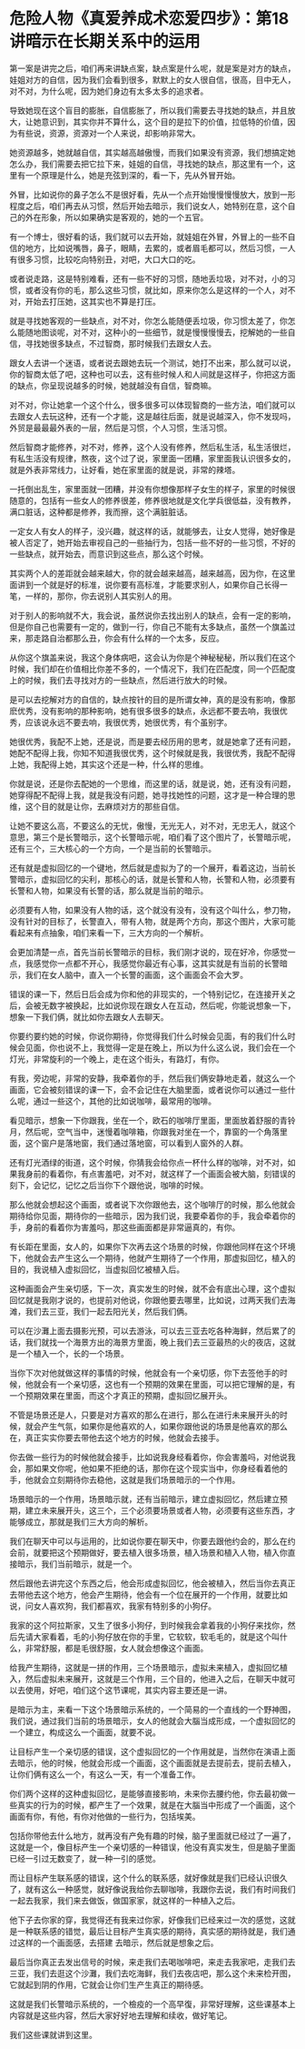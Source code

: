 # 危险人物《真爱养成术恋爱四步》：第18讲暗示在长期关系中的运用

第一案是讲完之后，咱们再来讲缺点案，缺点案是什么呢，就是案是对方的缺点，娃姐对方的自信，因为我们会看到很多，默默上的女人很自信，很高，目中无人，对不对，为什么呢，因为她们身边有太多太多的追求者。

导致她现在这个盲目的膨胀，自信膨胀了，所以我们需要去寻找她的缺点，并且放大，让她意识到，其实你并不算什么，这个目的是拉下的价值，拉低特的价值，因为有些说，资源，资源对一个人来说，却影响非常大。

她资源越多，她就越自信，其实越高越傲慢，而我们如果没有资源，我们想搞定她怎么办，我们需要去把它拉下来，娃姐的自信，寻找她的缺点，那这里有一个，这里有一个原理是什么，她是充弦到深的，看一下，先从外冒开始。

外冒，比如说你的鼻子怎么不是很好看，先从一个点开始慢慢慢慢放大，放到一形程度之后，咱们再去从习惯，然后开始去暗示，我们说女人，她特别在意，这个自己的外在形象，所以如果确实是客观的，她的一个五官。

有一个博士，很好看的话，我们就可以去开始，就娃姐在外冒，外冒上的一些不自信的地方，比如说嘴唇，鼻子，眼睛，去累的，或者眉毛都可以，然后习惯，一人有很多习惯，比较吃向特别丑，对吧，大口大口的吃。

或者说走路，这是特别难看，还有一些不好的习惯，随地丢垃圾，对不对，小的习惯，或者没有你的毛，那么这些习惯，就比如，原来你怎么是这样的一个人，对不对，开始去打压她，这其实也不算是打压。

就是寻找她客观的一些缺点，对不对，你怎么能随便丢垃圾，你习惯太差了，你怎么能随地图谈呢，对不对，这种小的一些细节，就是慢慢慢慢去，挖解她的一些自信，寻找她很多缺点，不过智商，那时候我们去跟女人去。

跟女人去讲一个迷语，或者说去跟她去玩一个测试，她打不出来，那么就可以说，你的智商太低了吧，这种也可以去，这有些时候人和人间就是这样子，你把这方面的缺点，你呈现说越多的时候，她就越没有自信，智商嘛。

对不对，你让她拿一个这个什么，很多很多可以体现智商的一些方法，咱们就可以去跟女人去玩这种，还有一个才能，这是越往后面，就是说越深入，你不发现吗，外贸是最最最外表的一层，然后是习惯，个人习惯，生活习惯。

然后智商才能修养，对不对，修养，这个人没有修养，然后私生活，私生活很烂，有私生活没有规律，熬夜，这个过了说，家里面一团糟，家里面我认识很多女的，就是外表非常线力，让好看，她在家里面的就是说，非常的辣塔。

一托倒出乱生，家里面就一团糟，并没有你想像那样子女生的样子，家里的时候很随意的，包括有一些女人的修养很差，修养很地就是文化学兵很低益，没有教养，满口脏话，这种都是修养，我而擦，这个满脏脏话。

一定女人有女人的样子，没兴趣，就这样的话，就能够去，让女人觉得，她好像是被人否定了，她开始去审视自己的一些抽行为，包括一些不好的一些习惯，不好的一些缺点，就开始去，而意识到这些点，那么这个时候。

其实两个人的差距就会越来越大，你的就会越来越高，越来越高，因为你，在这里面讲到一个就是好的标准，说你要有高标准，才能要求别人，如果你自己长得一笔，一样的，那你，你去说别人其实别人的用。

对于别人的影响就不大，我会说，虽然说你去找出别人的缺点，会有一定的影响，但是你自己也需要有一定的，做到一行，你自己不能有太多缺点，虽然一个旗盖过来，那走路自治都那么丑，你会有什么样的一个太多，反应。

从你这个旗盖来说，我这个身体病吧，这会认为你是个神秘秘秘，所以我们在这个时候，我们却在价值相比你差不多的，一个情况下，我们在匹配度，同一个匹配度上的时候，我们去寻找对方的一些缺点，然后进行放大的时候。

是可以去挖解对方的自信的，缺点按针的目的是所谓女神，真的是没有影响，像那麽优秀，没有影响的那种影响，她有很多很多的缺点，永远都不要去响，我很优秀，应该说永远不要去响，我很优秀，她很优秀，有个虽别字。

她很优秀，我配不上她，还是说，而是要去经历用的思考，就是她拿了还有问题，她配不配得上我，你知不知道我很优秀，这个时候就是我，我很优秀，我配不配得上她，我配得上她，其实这个还是一种，什么样的思维。

你就是说，还是你去配她的一个思维，而这里的话，就是说，她，还有没有问题，她穿得配不配得上我，就是我没有问题，她寻找她性的问题，这才是一种合理的思维，这个目的就是让你，去麻烦对方的那些自信。

让她不要这么高，不要这么的无忧，傲慢，无光无人，对不对，无忠无人，就这个意思，第三个是长警暗示，这个长警暗示呢，咱们看了这个图片了，长警暗示呢，还有三个，三大核心的一个方向，一个是当前的长警暗示。

还有就是虚拟回忆的一个键地，然后就是虚拟为了的一个展开，看着这边，当前长警暗示，虚拟回忆的尖利，那核心的话，就是长警和人物，长警和人物，必须要有长警和人物，如果没有长警的话，那么就是当前的暗示。

必须要有人物，如果没有人物的话，这个就没有没有，没有这个叫什么，参刀物，没有针对的目标了，长警直入，带有人物，就是两个方向，那这个图片，大家可能看起来有点抽象，咱们来看一下，三大方向的一个解析。

会更加清楚一点，首先当前长警暗示的目标，我们刚才说的，现在好冷，你感觉一点，我感觉你一点都不开心，我感觉你最近有心事，这其实就是有当前的长警暗示，我们在女人脑中，直入一个长警的画面，这个画面会不会大罗。

错误的课一下，然后日后会成为你和他的非现实的，一个特别记忆，在连接开关之后，会被无数字被换起，比如说你现在跟女人在互动，然后呢，你能说想象一下，想象一下我们俩，就比如你去跟女人去聊天。

你要约要约她的时候，你说你期待，你觉得我们什么时候会见面，有的我们什么时候会见面，你也说不上，我觉得一定是在晚上，所以为什么这么说，我们会在一个灯光，非常旋利的一个晚上，走在这个街头，有路灯，有你。

有我，旁边呢，非常的安静，我牵着你的手，然后我们俩安静地走着，就这么一个画面，它会被刻错误的课一下，会不会记住在大脑里面，或者说你可以通过一些什么呢，通过一些这个，其他的比如说咖啡，最常用的咖啡。

看见暗示，想象一下你跟我，坐在一个，欧石的咖啡厅里面，里面放着舒服的青铃月，然后呢，空气当中，迷慢着咖啡箱，你跟我对坐在一个，靠窗的一个角落里面，这个窗户是落地窗，我们通过落地窗，可以看到人窗外的人群。

还有灯光酒绿的街道，这个时候，你猜我会给你点一杯什么样的咖啡，对不对，如果我身前的看着你，有点害羞吧，对不对，就这样了一个画面会被大脑，刻错误的刻下，会记忆，记忆之后当你下个跟他说，咖啡的时候。

那么他就会想起这个画面，或者说下次你跟他去，这个咖啡厅的时候，那么他就会期待给你见面，期待你的一些暗示，因为我们说，我要牵着你的手，我会牵着你的手，身前的看着你为害羞吗，那这些画面都是非常逼真的，有你。

有长距在里面，女人的，如果你下次再去这个场景的时候，你跟他同样在这个环境下，他就会去产生这么一个期待，他就产生期待了一个作用，那虚拟回忆，植入的目的，我说植入虚拟回忆，当虚拟回忆被植入后。

这种画面会产生亲切感，下一次，真实发生的时候，就不会有底出心理，这个虚拟回忆就是我刚才说的，也提前对他说，你跟他要去哪里，比如说，过两天我们去海滩，我们去三亚，我们一起去阳光关，然后我们俩。

可以在沙灘上面去摄影光预，可以去游泳，可以去三亚去吃各种海鲜，然后累了的话，我们就找一个海景方出的海景方里面，晚上我们去三亚最热的火的夜店，这就是一个植入一个，长的一个场景。

当你下次对他就做这样的事情的时候，他就会有一个亲切感，你下去签他手的时候，他就会有一个亲切感，这也有一个预期的效果在里面，可以把它理解的是，有一个预期效果在里面，而这个才真正的预期，虚拟回忆展开头。

不管是场景还是人，只要是对方喜欢的那么在进行，那么在进行未来展开头的时候，就会产生气氛，如果你是他喜欢的人，如果你跟他说的场景是他喜欢的那么在，真正实实你要去带他去这个地方的时候，他就会去接手。

你去做一些行为的时候他就会接手，比如说我身经看着你，你会害羞吗，对他说我会，那如果文你呢，他如果不拒绝的话，那你在这个现实当中，你身经看着他的手，他就会立刻期待你去稳他，这就是我们场景暗示的一个作用。

场景暗示的一个作用，场景暗示就，还有当前暗示，建立虚拟回忆，然后建立预期，建立未来展开头，这三个，三个必须要场景或者人物，必须要有这些东西，才能够成立，那就是我们三大方向的解析。

我们在聊天中可以与运用的，比如说你要在聊天中，你要去跟他约会的，那么在约会前，就要把这个预期做好，要去植入很多场景，植入场景和植入人物，植入你直接暗示，我们当前暗示，就是一个。

然后跟他去讲完这个东西之后，他会形成虚拟回忆，他会被植入，然后当你去真正去带他去这个地方，他会产生期待，他会有一个位在展开的一个作用，就要比如说，问女人喜欢狗，我们都喜欢，我家有特别多的小狗仔。

我家的这个阿拉斯家，又生了很多小狗仔，到时候我会拿着我的小狗仔来找你，然后先请大家看着，毛的小狗仔放在你的手里，它软软，软毛毛的，就是这个叫什么，非常舒服，都是毛很舒服，女人就会想像这个画面。

给我产生期待，这就是一拼的作用，三个场景暗示，虚拟未来植入，虚拟回忆植入，然后虚拟未来展开，这就是三个作用，三个目的，他进入之后，在聊天中就可以去使用，好吧，咱们这个这节课呢，其实内容主要还是一讲。

是暗示为主，来看一下这个场景暗示系统的，一个简易的一个直线的一个野神图，我们说，通过我们当前的场景暗示，女人的他就会大腦当成形成，一个虚拟回忆的一个建立，构成这么一个画面，就要不说。

让目标产生一个亲切感的错误，这个虚拟回忆的一个作用就是，当然你在演语上面去暗示，他的时候，他就会形成一个画面，这个画面就是去提前去，提前去植入，让你们俩有这么一个，有这么一天，有一个准备工作。

你们两个这样的这种虚拟回忆，是能够直接影响，未来你去腰约他，你去最初做一些真实的行为的时候，都产生了一个效果，就是在大腦当中形成了一个画面，这个画面有你，有他，有你对他做的一些行为，包括埃美。

包括你带他去什么地方，就再没有产免有趣的时候，脑子里面就已经过了一遍了，这就是一个，像目标产生一个亲切感的一种错误，他没有真实发生，但是脑子里面已经一引过无数变了，就一种一引的感觉。

而让目标产生联系感的错误，这个什么的联系感，就好像就是我们已经认识很久了，就有这么一种感觉，就好像说我给你去聊咖啡，我跟你去说，我们有时间我们一起去我家，我们来去做饭，做国家家，就这样的一种植入之后。

他下子去你家的穿，我觉得还有我来过你家，好像我们已经来过一次的感觉，这就是一种联系感的错觉，最后让目标产生真实感的期待，真实感的期待就是，我们通过这样的一个画面感，去搭建 去暗示，然后就是想象之后。

最后当你真正去发出信号的时候，来走我们去喝咖啡吧，来走去我家吧，走我们去三亚，我们去逛这个沙灘，我们去吃海鲜，我们去夜店吧，那么这个未来检开图，它就起到阴的作用，它就会让你们生产生真正的期待感。

这就是我们长警暗示系统的，一个檢疫的一个高早復，非常好理解，这些课基本上内容就是这些内容，然后大家好好地去理解和续收，做好笔记。

我们这些课就讲到这里。